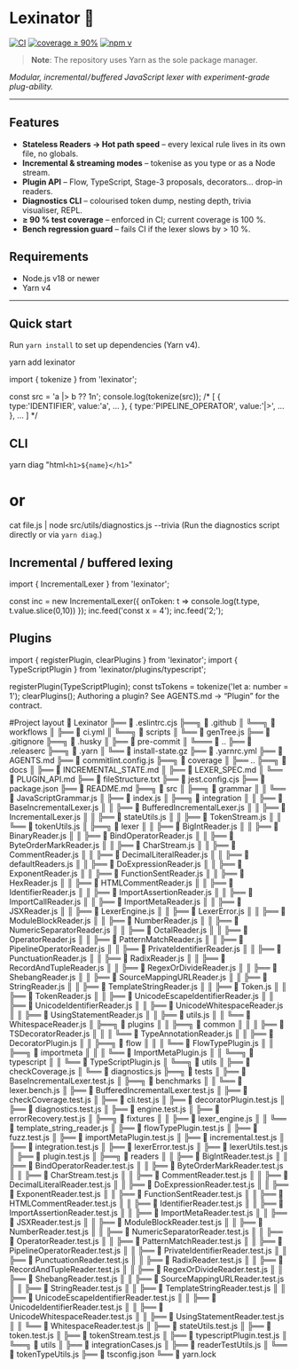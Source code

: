 
# Lexinator 🦖
[![CI](https://github.com/jick666/Lexinator/actions/workflows/ci.yml/badge.svg)](https://github.com/jick666/Lexinator/actions)
[![coverage ≥ 90%](https://img.shields.io/badge/coverage-90%2B-brightgreen)](./coverage)
[![npm v](https://img.shields.io/npm/v/lexinator?logo=npm)](https://www.npmjs.com/package/lexinator)

> **Note**: The repository uses Yarn as the sole package manager.

*Modular, incremental&hairsp;/&hairsp;buffered JavaScript lexer with experiment-grade plug-ability.*

---

## Features
- **Stateless Readers → Hot path speed** – every lexical rule lives in its own file, no globals.
- **Incremental & streaming modes** – tokenise as you type or as a Node stream.
- **Plugin API** – Flow, TypeScript, Stage-3 proposals, decorators… drop-in readers.
- **Diagnostics CLI** – colourised token dump, nesting depth, trivia visualiser, REPL.
- **≥ 90 % test coverage** – enforced in CI; current coverage is 100 %.
- **Bench regression guard** – fails CI if the lexer slows by > 10 %.

## Requirements

- Node.js v18 or newer
- Yarn v4

---

## Quick start

Run `yarn install` to set up dependencies (Yarn v4).

yarn add lexinator

import { tokenize } from 'lexinator';

const src = 'a |> b ?? 1n';
console.log(tokenize(src));
/*
[
  { type:'IDENTIFIER', value:'a', … },
  { type:'PIPELINE_OPERATOR', value:'|>', … },
  …
]
*/

## CLI

yarn diag "html`<h1>${name}</h1>`"
# or
cat file.js | node src/utils/diagnostics.js --trivia
(Run the diagnostics script directly or via `yarn diag`.)

## Incremental / buffered lexing

import { IncrementalLexer } from 'lexinator';

const inc = new IncrementalLexer({
  onToken: t => console.log(t.type, t.value.slice(0,10))
});
inc.feed('const x = 4');
inc.feed('2;');
## Plugins

import { registerPlugin, clearPlugins } from 'lexinator';
import { TypeScriptPlugin } from 'lexinator/plugins/typescript';

registerPlugin(TypeScriptPlugin);
const tsTokens = tokenize('let a: number = 1');
clearPlugins();
Authoring a plugin? See AGENTS.md → “Plugin” for the contract.

#Project layout
📂 Lexinator
╠══ 📄 .eslintrc.cjs
╠══╗ 📂 .github
║  ╚══╗ 📂 workflows
║     ╠══ 📄 ci.yml
║     ╚══╗ 📂 scripts
║        ╚══ 📄 genTree.js
╠══ 📄 .gitignore
╠══╗ 📂 .husky
║  ╠══ 📄 pre-commit
║  ╚═══ 📂 ..
╠══ 📄 .releaserc
╠══╗ 📂 .yarn
║  ╚══ 📄 install-state.gz
╠══ 📄 .yarnrc.yml
╠══ 📄 AGENTS.md
╠══ 📄 commitlint.config.js
╠══╗ 📂 coverage
║  ╠══ ..
╠══╗ 📂 docs
║  ╠══ 📄 INCREMENTAL_STATE.md
║  ╠══ 📄 LEXER_SPEC.md
║  ╚══ 📄 PLUGIN_API.md
╠══ 📄 fileStructure.txt
╠══ 📄 jest.config.cjs
╠══ 📄 package.json
╠══ 📄 README.md
╠══╗ 📂 src
║  ╠══╗ 📂 grammar
║  ║  ╚══ 📄 JavaScriptGrammar.js
║  ╠══ 📄 index.js
║  ╠══╗ 📂 integration
║  ║  ╠══ 📄 BaseIncrementalLexer.js
║  ║  ╠══ 📄 BufferedIncrementalLexer.js
║  ║  ╠══ 📄 IncrementalLexer.js
║  ║  ╠══ 📄 stateUtils.js
║  ║  ╠══ 📄 TokenStream.js
║  ║  ╚══ 📄 tokenUtils.js
║  ╠══╗ 📂 lexer
║  ║  ╠══ 📄 BigIntReader.js
║  ║  ╠══ 📄 BinaryReader.js
║  ║  ╠══ 📄 BindOperatorReader.js
║  ║  ╠══ 📄 ByteOrderMarkReader.js
║  ║  ╠══ 📄 CharStream.js
║  ║  ╠══ 📄 CommentReader.js
║  ║  ╠══ 📄 DecimalLiteralReader.js
║  ║  ╠══ 📄 defaultReaders.js
║  ║  ╠══ 📄 DoExpressionReader.js
║  ║  ╠══ 📄 ExponentReader.js
║  ║  ╠══ 📄 FunctionSentReader.js
║  ║  ╠══ 📄 HexReader.js
║  ║  ╠══ 📄 HTMLCommentReader.js
║  ║  ╠══ 📄 IdentifierReader.js
║  ║  ╠══ 📄 ImportAssertionReader.js
║  ║  ╠══ 📄 ImportCallReader.js
║  ║  ╠══ 📄 ImportMetaReader.js
║  ║  ╠══ 📄 JSXReader.js
║  ║  ╠══ 📄 LexerEngine.js
║  ║  ╠══ 📄 LexerError.js
║  ║  ╠══ 📄 ModuleBlockReader.js
║  ║  ╠══ 📄 NumberReader.js
║  ║  ╠══ 📄 NumericSeparatorReader.js
║  ║  ╠══ 📄 OctalReader.js
║  ║  ╠══ 📄 OperatorReader.js
║  ║  ╠══ 📄 PatternMatchReader.js
║  ║  ╠══ 📄 PipelineOperatorReader.js
║  ║  ╠══ 📄 PrivateIdentifierReader.js
║  ║  ╠══ 📄 PunctuationReader.js
║  ║  ╠══ 📄 RadixReader.js
║  ║  ╠══ 📄 RecordAndTupleReader.js
║  ║  ╠══ 📄 RegexOrDivideReader.js
║  ║  ╠══ 📄 ShebangReader.js
║  ║  ╠══ 📄 SourceMappingURLReader.js
║  ║  ╠══ 📄 StringReader.js
║  ║  ╠══ 📄 TemplateStringReader.js
║  ║  ╠══ 📄 Token.js
║  ║  ╠══ 📄 TokenReader.js
║  ║  ╠══ 📄 UnicodeEscapeIdentifierReader.js
║  ║  ╠══ 📄 UnicodeIdentifierReader.js
║  ║  ╠══ 📄 UnicodeWhitespaceReader.js
║  ║  ╠══ 📄 UsingStatementReader.js
║  ║  ╠══ 📄 utils.js
║  ║  ╚══ 📄 WhitespaceReader.js
║  ╠══╗ 📂 plugins
║  ║  ╠══╗ 📂 common
║  ║  ║  ╠══ 📄 TSDecoratorReader.js
║  ║  ║  ╚══ 📄 TypeAnnotationReader.js
║  ║  ╠══ 📄 DecoratorPlugin.js
║  ║  ╠══╗ 📂 flow
║  ║  ║  ╚══ 📄 FlowTypePlugin.js
║  ║  ╠══╗ 📂 importmeta
║  ║  ║  ╚══ 📄 ImportMetaPlugin.js
║  ║  ╚══╗ 📂 typescript
║  ║     ╚══ 📄 TypeScriptPlugin.js
║  ╚══╗ 📂 utils
║     ╠══ 📄 checkCoverage.js
║     ╚══ 📄 diagnostics.js
╠══╗ 📂 tests
║  ╠══ 📄 BaseIncrementalLexer.test.js
║  ╠══╗ 📂 benchmarks
║  ║  ╚══ 📄 lexer.bench.js
║  ╠══ 📄 BufferedIncrementalLexer.test.js
║  ╠══ 📄 checkCoverage.test.js
║  ╠══ 📄 cli.test.js
║  ╠══ 📄 decoratorPlugin.test.js
║  ╠══ 📄 diagnostics.test.js
║  ╠══ 📄 engine.test.js
║  ╠══ 📄 errorRecovery.test.js
║  ╠══╗ 📂 fixtures
║  ║  ╠══ 📄 lexer_engine.js
║  ║  ╚══ 📄 template_string_reader.js
║  ╠══ 📄 flowTypePlugin.test.js
║  ╠══ 📄 fuzz.test.js
║  ╠══ 📄 importMetaPlugin.test.js
║  ╠══ 📄 incremental.test.js
║  ╠══ 📄 integration.test.js
║  ╠══ 📄 lexerError.test.js
║  ╠══ 📄 lexerUtils.test.js
║  ╠══ 📄 plugin.test.js
║  ╠══╗ 📂 readers
║  ║  ╠══ 📄 BigIntReader.test.js
║  ║  ╠══ 📄 BindOperatorReader.test.js
║  ║  ╠══ 📄 ByteOrderMarkReader.test.js
║  ║  ╠══ 📄 CharStream.test.js
║  ║  ╠══ 📄 CommentReader.test.js
║  ║  ╠══ 📄 DecimalLiteralReader.test.js
║  ║  ╠══ 📄 DoExpressionReader.test.js
║  ║  ╠══ 📄 ExponentReader.test.js
║  ║  ╠══ 📄 FunctionSentReader.test.js
║  ║  ╠══ 📄 HTMLCommentReader.test.js
║  ║  ╠══ 📄 IdentifierReader.test.js
║  ║  ╠══ 📄 ImportAssertionReader.test.js
║  ║  ╠══ 📄 ImportMetaReader.test.js
║  ║  ╠══ 📄 JSXReader.test.js
║  ║  ╠══ 📄 ModuleBlockReader.test.js
║  ║  ╠══ 📄 NumberReader.test.js
║  ║  ╠══ 📄 NumericSeparatorReader.test.js
║  ║  ╠══ 📄 OperatorReader.test.js
║  ║  ╠══ 📄 PatternMatchReader.test.js
║  ║  ╠══ 📄 PipelineOperatorReader.test.js
║  ║  ╠══ 📄 PrivateIdentifierReader.test.js
║  ║  ╠══ 📄 PunctuationReader.test.js
║  ║  ╠══ 📄 RadixReader.test.js
║  ║  ╠══ 📄 RecordAndTupleReader.test.js
║  ║  ╠══ 📄 RegexOrDivideReader.test.js
║  ║  ╠══ 📄 ShebangReader.test.js
║  ║  ╠══ 📄 SourceMappingURLReader.test.js
║  ║  ╠══ 📄 StringReader.test.js
║  ║  ╠══ 📄 TemplateStringReader.test.js
║  ║  ╠══ 📄 UnicodeEscapeIdentifierReader.test.js
║  ║  ╠══ 📄 UnicodeIdentifierReader.test.js
║  ║  ╠══ 📄 UnicodeWhitespaceReader.test.js
║  ║  ╠══ 📄 UsingStatementReader.test.js
║  ║  ╚══ 📄 WhitespaceReader.test.js
║  ╠══ 📄 stateUtils.test.js
║  ╠══ 📄 token.test.js
║  ╠══ 📄 tokenStream.test.js
║  ╠══ 📄 typescriptPlugin.test.js
║  ╚══╗ 📂 utils
║     ╠══ 📄 integrationCases.js
║     ╠══ 📄 readerTestUtils.js
║     ╚══ 📄 tokenTypeUtils.js
╠══ 📄 tsconfig.json
╚══ 📄 yarn.lock
